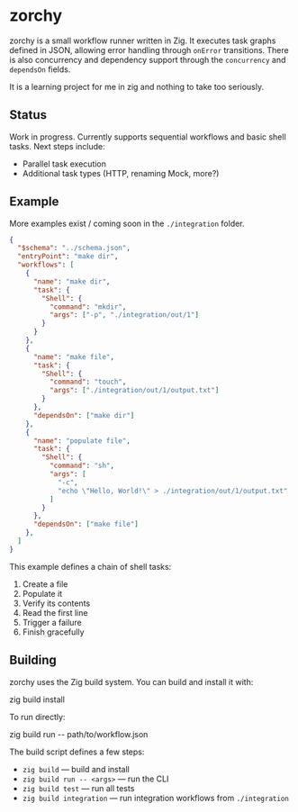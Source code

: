 # zorchy

zorchy is a small workflow runner written in Zig.
It executes task graphs defined in JSON, allowing error handling through `onError` transitions.
There is also concurrency and dependency support through the `concurrency` and `dependsOn` fields.

It is a learning project for me in zig and nothing to take too seriously.

## Status

Work in progress.
Currently supports sequential workflows and basic shell tasks.
Next steps include:
- Parallel task execution
- Additional task types (HTTP, renaming Mock, more?)

## Example

More examples exist / coming soon in the `./integration` folder.

```json
{
  "$schema": "../schema.json",
  "entryPoint": "make dir",
  "workflows": [
    {
      "name": "make dir",
      "task": {
        "Shell": {
          "command": "mkdir",
          "args": ["-p", "./integration/out/1"]
        }
      }
    },
    {
      "name": "make file",
      "task": {
        "Shell": {
          "command": "touch",
          "args": ["./integration/out/1/output.txt"]
        }
      },
      "dependsOn": ["make dir"]
    },
    {
      "name": "populate file",
      "task": {
        "Shell": {
          "command": "sh",
          "args": [
            "-c",
            "echo \"Hello, World!\" > ./integration/out/1/output.txt"
          ]
        }
      },
      "dependsOn": ["make file"]
    },
  ]
}
```

This example defines a chain of shell tasks:
1. Create a file
2. Populate it
3. Verify its contents
4. Read the first line
5. Trigger a failure
6. Finish gracefully

## Building

zorchy uses the Zig build system.
You can build and install it with:

zig build install

To run directly:

zig build run -- path/to/workflow.json

The build script defines a few steps:

- `zig build` — build and install
- `zig build run -- <args>` — run the CLI
- `zig build test` — run all tests
- `zig build integration` — run integration workflows from `./integration`
